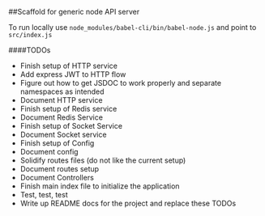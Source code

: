 ##Scaffold for generic node API server

To run locally use `node_modules/babel-cli/bin/babel-node.js` and point to `src/index.js`

####TODOs

  - Finish setup of HTTP service
  - Add express JWT to HTTP flow
  - Figure out how to get JSDOC to work properly and separate namespaces as intended
  - Document HTTP service
  - Finish setup of Redis service
  - Document Redis Service
  - Finish setup of Socket Service
  - Document Socket service
  - Finish setup of Config
  - Document config
  - Solidify routes files (do not like the current setup)
  - Document routes setup
  - Document Controllers
  - Finish main index file to initialize the application
  - Test, test, test
  - Write up README docs for the project and replace these TODOs